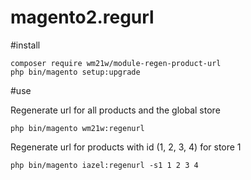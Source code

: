# magento2.regurl

#install
````
composer require wm21w/module-regen-product-url
php bin/magento setup:upgrade
````

#use

Regenerate url for all products and the global store
````
php bin/magento wm21w:regenurl
````
Regenerate url for products with id (1, 2, 3, 4) for store 1
````
php bin/magento iazel:regenurl -s1 1 2 3 4
````